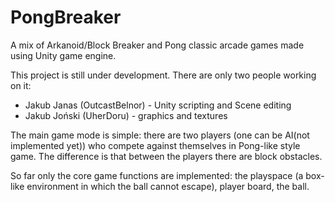 # PongBreaker
A mix of Arkanoid/Block Breaker and Pong classic arcade games made using Unity game engine.

This project is still under development. There are only two people working on it:
  - Jakub Janas (OutcastBelnor) - Unity scripting and Scene editing
  - Jakub Joński (UherDoru) - graphics and textures
  
The main game mode is simple: there are two players (one can be AI(not implemented yet)) who compete against themselves in Pong-like style game. The difference is that between the players there are block obstacles.

So far only the core game functions are implemented: the playspace (a box-like environment in which the ball cannot escape), player board, the ball.
